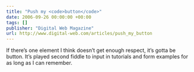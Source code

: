 ```yaml
---
title: "Push my <code>button</code>"
date: 2006-09-26 00:00:00 +00:00
tags: []
publisher: "Digital Web Magazine"
url: http://www.digital-web.com/articles/push_my_button
---
```


If there’s one element I think doesn’t get enough respect, it’s gotta be button. It’s played second fiddle to input in tutorials and form examples for as long as I can remember.
